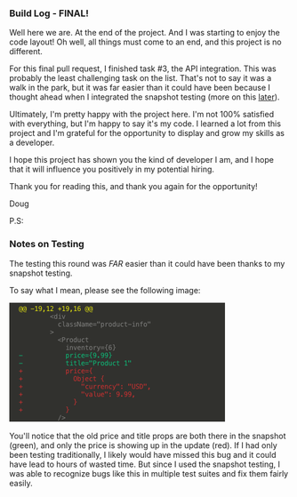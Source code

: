 ### Build Log - FINAL!

Well here we are. At the end of the project. And I was starting to enjoy the code layout! Oh well, all things must come to an end, and this project is no different.

For this final pull request, I finished task #3, the API integration. This was probably the least challenging task on the list. That's not to say it was a walk in the park, but it was far easier than it could have been because I thought ahead when I integrated the snapshot testing (more on this [later](#testing-notes)).

Ultimately, I'm pretty happy with the project here. I'm not 100% satisfied with everything, but I'm happy to say it's my code. I learned a lot from this project and I'm grateful for the opportunity to display and grow my skills as a developer.

I hope this project has shown you the kind of developer I am, and I hope that it will influence you positively in my potential hiring.

Thank you for reading this, and thank you again for the opportunity!

Doug


P.S:

### Notes on Testing <a name="testing-notes">

The testing this round was _FAR_ easier than it could have been thanks to my snapshot testing.

To say what I mean, please see the following image: 

![snapshot example](/assets/snapshot.png)

You'll notice that the old price and title props are both there in the snapshot (green), and only the price is showing up in the update (red). If I had only been testing traditionally, I likely would have missed this bug and it could have lead to hours of wasted time. But since I used the snapshot testing, I was able to recognize bugs like this in multiple test suites and fix them fairly easily.

